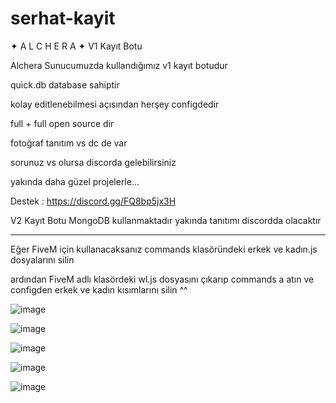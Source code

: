 # serhat-kayit
✦ A L C H E R A ✦ V1 Kayıt Botu


Alchera Sunucumuzda kullandığımız v1 kayıt botudur

quick.db database sahiptir

kolay editlenebilmesi açısından herşey configdedir

full + full open source dir

fotoğraf tanıtım vs dc de var

sorunuz vs olursa discorda gelebilirsiniz

yakında daha güzel projelerle...


Destek : https://discord.gg/FQ8bp5jx3H

V2 Kayıt Botu MongoDB kullanmaktadır yakında tanıtımı discordda olacaktır

--------------------------------------------------------------------------------------

Eğer FiveM için kullanacaksanız commands klasöründeki erkek ve kadın.js dosyalarını silin

ardından FiveM adlı klasördeki wl.js dosyasını çıkarıp commands a atın ve configden erkek ve kadın kısımlarını silin ^^



![image](https://cdn.discordapp.com/attachments/846171633240899655/851368297253044234/1.PNG)

![image](https://cdn.discordapp.com/attachments/846171633240899655/851368353498005504/3.PNG)

![image](https://cdn.discordapp.com/attachments/846171633240899655/851368402722488330/2.PNG)

![image](https://cdn.discordapp.com/attachments/846171633240899655/851368450391408640/4.PNG)

![image](https://cdn.discordapp.com/attachments/846171633240899655/851368651436720168/1.PNG)
